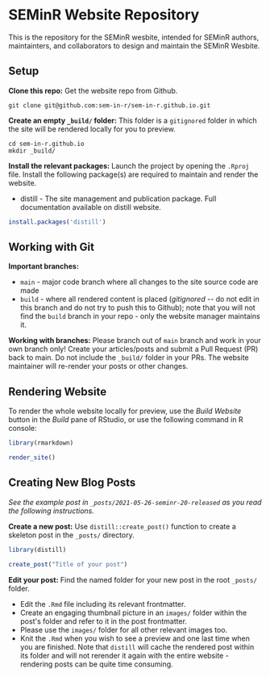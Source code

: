 # SEMinR Website Repository

This is the repository for the SEMinR wesbite, intended for SEMinR authors, maintainters, and collaborators to design and maintain the SEMinR Wesbite.

## Setup

**Clone this repo:** Get the website repo from Github.

```shell
git clone git@github.com:sem-in-r/sem-in-r.github.io.git
```

**Create an empty `_build/` folder:** This folder is a `gitignored` folder in which the site will be rendered locally for you to preview.

```shell
cd sem-in-r.github.io
mkdir _build/
```

**Install the relevant packages:** Launch the project by opening the `.Rproj` file. Install the following package(s) are required to maintain and render the website.

- distill - The site management and publication package. Full documentation available on distill website.

```r
install.packages('distill')
```

## Working with Git

**Important branches:**

- `main` - major code branch where all changes to the site source code are made
- `build` - where all rendered content is placed (*gitignored* -- do not edit in this branch and do not try to push this to Github); note that you will not find the `build` branch in your repo - only the website manager maintains it.

**Working with branches:** Please branch out of `main` branch and work in your own branch only! Create your articles/posts and submit a Pull Request (PR) back to main. Do not include the `_build/` folder in your PRs. The website maintainer will re-render your posts or other changes.

## Rendering Website

To render the whole website locally for preview, use the *Build Website* button in the *Build* pane of RStudio, or use the following command in R console:

```r
library(rmarkdown)

render_site()
```

## Creating New Blog Posts

*See the example post in `_posts/2021-05-26-seminr-20-released` as you read the following instructions.*

**Create a new post:** Use `distill::create_post()` function to create a skeleton post in the `_posts/` directory.

```r
library(distill)

create_post("Title of your post")
```

**Edit your post:** Find the named folder for your new post in the root `_posts/` folder. 

- Edit the `.Rmd` file including its relevant frontmatter. 
- Create an engaging thumbnail picture in an `images/` folder within the post's folder and refer to it in the post frontmatter. 
- Please use the `images/` folder for all other relevant images too.
- Knit the `.Rmd` when you wish to see a preview and one last time when you are finished. Note that `distill` will cache the rendered post within its folder and will not rerender it again with the entire website - rendering posts can be quite time consuming.
